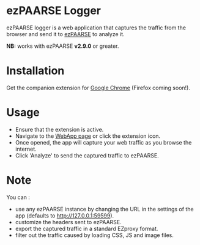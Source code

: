 ezPAARSE Logger
===

ezPAARSE logger is a web application that captures the traffic from the browser and send it to [ezPAARSE](https://github.com/ezpaarse-project/ezpaarse) to analyze it.

**NB:** works with ezPAARSE **v2.9.0** or greater.

Installation
===

Get the companion extension for [Google Chrome](https://chrome.google.com/webstore/detail/ezpaarse-logger-extension/cpjllnfdfhkmbkplldfndmfdbabcbidc) (Firefox coming soon!).

Usage
===

- Ensure that the extension is active.
- Navigate to the [WebApp page](https://ezpaarse-project.github.io/ezpaarse-logger/) or click the extension icon.
- Once opened, the app will capture your web traffic as you browse the internet.
- Click 'Analyze' to send the captured traffic to ezPAARSE.

Note
===

You can :
- use any ezPAARSE instance by changing the URL in the settings of the app (defaults to http://127.0.0.1:59599).
- customize the headers sent to ezPAARSE.
- export the captured traffic in a standard EZproxy format.
- filter out the traffic caused by loading CSS, JS and image files.
